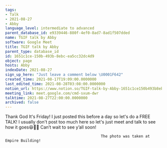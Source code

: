 ```yaml
---
tags:
- Talk
- 2021-08-27
- Abby
language_level: intermediate to advanced
parent_database_id: e9339446-880f-4ef0-8ad7-8ad1f507dded
name: TGIF talk by Abby
software: Google Meet
title: TGIF talk by Abby
parent_type: database_id
id: 1651c1ce-150b-493b-8ebc-ea5cc32dc4d9
object: page
hosts: Abby
indexDate: 2021-08-27
sign_up_here: "Just leave a comment below \U0001F642"
created_time: 2021-08-17T19:09:00.0000000
last_edited_time: 2021-08-28T03:08:00.0000000
notion_url: https://www.notion.so/TGIF-talk-by-Abby-1651c1ce150b493b8ebcea5cc32dc4d9
meeting_link: meet.google.com/cmd-sxum-dwr
talktime: 2021-08-27T22:00:00.0000000
archived: false
---
```




Thank God It's Friday! I just posted this before a day so let's do a FREE TALK!
I usually don't post too much here so let's just meet and talk to see how it goes😆👍🏻
Can’t wait to see y’all soon!



                                               The photo was taken at Empire Building!











